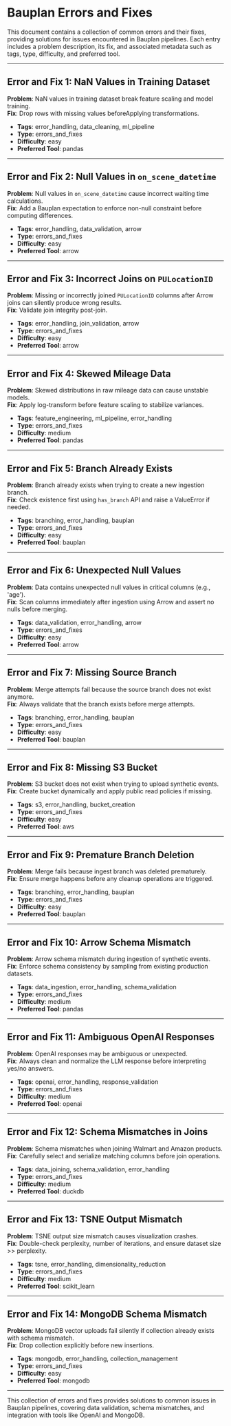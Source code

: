 # Bauplan Errors and Fixes

This document contains a collection of common errors and their fixes, providing solutions for issues encountered in Bauplan pipelines. Each entry includes a problem description, its fix, and associated metadata such as tags, type, difficulty, and preferred tool.

---

## Error and Fix 1: NaN Values in Training Dataset

**Problem**: NaN values in training dataset break feature scaling and model training.\
**Fix**: Drop rows with missing values beforeApplying transformations.

- **Tags**: error_handling, data_cleaning, ml_pipeline
- **Type**: errors_and_fixes
- **Difficulty**: easy
- **Preferred Tool**: pandas

---

## Error and Fix 2: Null Values in `on_scene_datetime`

**Problem**: Null values in `on_scene_datetime` cause incorrect waiting time calculations.\
**Fix**: Add a Bauplan expectation to enforce non-null constraint before computing differences.

- **Tags**: error_handling, data_validation, arrow
- **Type**: errors_and_fixes
- **Difficulty**: easy
- **Preferred Tool**: arrow

---

## Error and Fix 3: Incorrect Joins on `PULocationID`

**Problem**: Missing or incorrectly joined `PULocationID` columns after Arrow joins can silently produce wrong results.\
**Fix**: Validate join integrity post-join.

- **Tags**: error_handling, join_validation, arrow
- **Type**: errors_and_fixes
- **Difficulty**: easy
- **Preferred Tool**: arrow

---

## Error and Fix 4: Skewed Mileage Data

**Problem**: Skewed distributions in raw mileage data can cause unstable models.\
**Fix**: Apply log-transform before feature scaling to stabilize variances.

- **Tags**: feature_engineering, ml_pipeline, error_handling
- **Type**: errors_and_fixes
- **Difficulty**: medium
- **Preferred Tool**: pandas

---

## Error and Fix 5: Branch Already Exists

**Problem**: Branch already exists when trying to create a new ingestion branch.\
**Fix**: Check existence first using `has_branch` API and raise a ValueError if needed.

- **Tags**: branching, error_handling, bauplan
- **Type**: errors_and_fixes
- **Difficulty**: easy
- **Preferred Tool**: bauplan

---

## Error and Fix 6: Unexpected Null Values

**Problem**: Data contains unexpected null values in critical columns (e.g., 'age').\
**Fix**: Scan columns immediately after ingestion using Arrow and assert no nulls before merging.

- **Tags**: data_validation, error_handling, arrow
- **Type**: errors_and_fixes
- **Difficulty**: easy
- **Preferred Tool**: arrow

---

## Error and Fix 7: Missing Source Branch

**Problem**: Merge attempts fail because the source branch does not exist anymore.\
**Fix**: Always validate that the branch exists before merge attempts.

- **Tags**: branching, error_handling, bauplan
- **Type**: errors_and_fixes
- **Difficulty**: easy
- **Preferred Tool**: bauplan

---

## Error and Fix 8: Missing S3 Bucket

**Problem**: S3 bucket does not exist when trying to upload synthetic events.\
**Fix**: Create bucket dynamically and apply public read policies if missing.

- **Tags**: s3, error_handling, bucket_creation
- **Type**: errors_and_fixes
- **Difficulty**: easy
- **Preferred Tool**: aws

---

## Error and Fix 9: Premature Branch Deletion

**Problem**: Merge fails because ingest branch was deleted prematurely.\
**Fix**: Ensure merge happens before any cleanup operations are triggered.

- **Tags**: branching, error_handling, bauplan
- **Type**: errors_and_fixes
- **Difficulty**: easy
- **Preferred Tool**: bauplan

---

## Error and Fix 10: Arrow Schema Mismatch

**Problem**: Arrow schema mismatch during ingestion of synthetic events.\
**Fix**: Enforce schema consistency by sampling from existing production datasets.

- **Tags**: data_ingestion, error_handling, schema_validation
- **Type**: errors_and_fixes
- **Difficulty**: medium
- **Preferred Tool**: pandas

---

## Error and Fix 11: Ambiguous OpenAI Responses

**Problem**: OpenAI responses may be ambiguous or unexpected.\
**Fix**: Always clean and normalize the LLM response before interpreting yes/no answers.

- **Tags**: openai, error_handling, response_validation
- **Type**: errors_and_fixes
- **Difficulty**: medium
- **Preferred Tool**: openai

---

## Error and Fix 12: Schema Mismatches in Joins

**Problem**: Schema mismatches when joining Walmart and Amazon products.\
**Fix**: Carefully select and serialize matching columns before join operations.

- **Tags**: data_joining, schema_validation, error_handling
- **Type**: errors_and_fixes
- **Difficulty**: medium
- **Preferred Tool**: duckdb

---

## Error and Fix 13: TSNE Output Mismatch

**Problem**: TSNE output size mismatch causes visualization crashes.\
**Fix**: Double-check perplexity, number of iterations, and ensure dataset size &gt;&gt; perplexity.

- **Tags**: tsne, error_handling, dimensionality_reduction
- **Type**: errors_and_fixes
- **Difficulty**: medium
- **Preferred Tool**: scikit_learn

---

## Error and Fix 14: MongoDB Schema Mismatch

**Problem**: MongoDB vector uploads fail silently if collection already exists with schema mismatch.\
**Fix**: Drop collection explicitly before new insertions.

- **Tags**: mongodb, error_handling, collection_management
- **Type**: errors_and_fixes
- **Difficulty**: easy
- **Preferred Tool**: mongodb

---

This collection of errors and fixes provides solutions to common issues in Bauplan pipelines, covering data validation, schema mismatches, and integration with tools like OpenAI and MongoDB.
